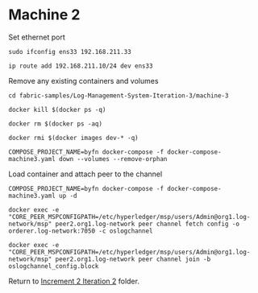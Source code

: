 # Machine 2

Set ethernet port

```
sudo ifconfig ens33 192.168.211.33

ip route add 192.168.211.10/24 dev ens33
```

Remove any existing containers and volumes

```
cd fabric-samples/Log-Management-System-Iteration-3/machine-3

docker kill $(docker ps -q)

docker rm $(docker ps -aq)

docker rmi $(docker images dev-* -q)

COMPOSE_PROJECT_NAME=byfn docker-compose -f docker-compose-machine3.yaml down --volumes --remove-orphan
```

Load container and attach peer to the channel

```
COMPOSE_PROJECT_NAME=byfn docker-compose -f docker-compose-machine3.yaml up -d

docker exec -e "CORE_PEER_MSPCONFIGPATH=/etc/hyperledger/msp/users/Admin@org1.log-network/msp" peer2.org1.log-network peer channel fetch config -o orderer.log-network:7050 -c oslogchannel

docker exec -e "CORE_PEER_MSPCONFIGPATH=/etc/hyperledger/msp/users/Admin@org1.log-network/msp" peer2.org1.log-network peer channel join -b oslogchannel_config.block
```
Return to [Increment 2 Iteration 2](../README.md) folder.
